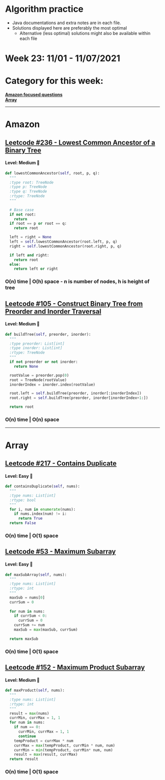 # Algorithm practice

* Java documentations and extra notes are in each file.
* Solutions displayed here are preferably the most optimal
  * Alternative (less optimal) solutions might also be available within each 
  file

# Week 23: 11/01 - 11/07/2021

# Category for this week:
**[Amazon focused questions](#amazon)**<br>
**[Array](#array)**<br>

---

# Amazon

## [Leetcode #236 - Lowest Common Ancestor of a Binary Tree](https://leetcode.com/problems/lowest-common-ancestor-of-a-binary-tree/)

#### Level: Medium 📘

```python
def lowestCommonAncestor(self, root, p, q):
  """
  :type root: TreeNode
  :type p: TreeNode
  :type q: TreeNode
  :rtype: TreeNode
  """
  
  # Base case
  if not root:
    return
  if root == p or root == q:
    return root

  left = right = None
  left = self.lowestCommonAncestor(root.left, p, q)
  right = self.lowestCommonAncestor(root.right, p, q)

  if left and right:
    return root
  else:
    return left or right
```

### O(n) time | O(h) space - n is number of nodes, h is height of tree

## [Leetcode #105 - Construct Binary Tree from Preorder and Inorder Traversal](https://leetcode.com/problems/construct-binary-tree-from-preorder-and-inorder-traversal/)

#### Level: Medium 📘

```python
def buildTree(self, preorder, inorder):
  """
  :type preorder: List[int]
  :type inorder: List[int]
  :rtype: TreeNode
  """
  if not preorder or not inorder:
    return None

  rootValue = preorder.pop(0)
  root = TreeNode(rootValue)
  inorderIndex = inorder.index(rootValue)

  root.left = self.buildTree(preorder, inorder[:inorderIndex])
  root.right = self.buildTree(preorder, inorder[inorderIndex+1:])

  return root
```

### O(n) time | O(n) space

---

# Array

## [Leetcode #217 - Contains Duplicate](https://leetcode.com/problems/contains-duplicate/)

#### Level: Easy 📗

```python
def containsDuplicate(self, nums):
  """
  :type nums: List[int]
  :rtype: bool
  """
  for i, num in enumerate(nums):
    if nums.index(num) != i:
      return True
  return False
```

### O(n) time | O(1) space

## [Leetcode #53 - Maximum Subarray](https://leetcode.com/problems/maximum-subarray/)

#### Level: Easy 📗

```python
def maxSubArray(self, nums):
  """
  :type nums: List[int]
  :rtype: int
  """
  maxSub = nums[0]
  currSum = 0
  
  for num in nums:
    if currSum < 0:
      currSum = 0
    currSum += num
    maxSub = max(maxSub, currSum)
      
  return maxSub
```

### O(n) time | O(1) space

## [Leetcode #152 - Maximum Product Subarray](https://leetcode.com/problems/maximum-product-subarray/)

#### Level: Medium 📘

```python
def maxProduct(self, nums):
  """
  :type nums: List[int]
  :rtype: int
  """
  result = max(nums)
  currMin, currMax = 1, 1
  for num in nums:
    if num == 0:
      currMin, currMax = 1, 1
      continue
    tempProduct = currMax * num
    currMax = max(tempProduct, currMin * num, num)
    currMin = min(tempProduct, currMin* num, num)
    result = max(result, currMax)    
  return result
```

### O(n) time | O(1) space
